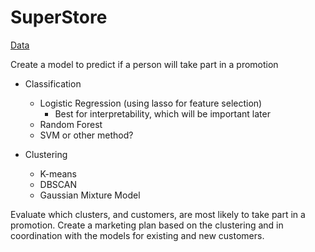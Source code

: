 # SuperStore

[Data](https://www.kaggle.com/datasets/ahsan81/superstore-marketing-campaign-dataset)

Create a model to predict if a person will take part in a promotion

* Classification
  * Logistic Regression (using lasso for feature selection)
    * Best for interpretability, which will be important later
  * Random Forest
  * SVM or other method?

* Clustering
  * K-means
  * DBSCAN
  * Gaussian Mixture Model
  
Evaluate which clusters, and customers, are most likely to take part in a promotion. Create a marketing plan based on the clustering and in coordination with the models for existing and new customers.
